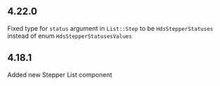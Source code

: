 ## 4.22.0

Fixed type for `status` argument in `List::Step` to be `HdsStepperStatuses` instead of enum `HdsStepperStatusesValues`


## 4.18.1

Added new Stepper List component
